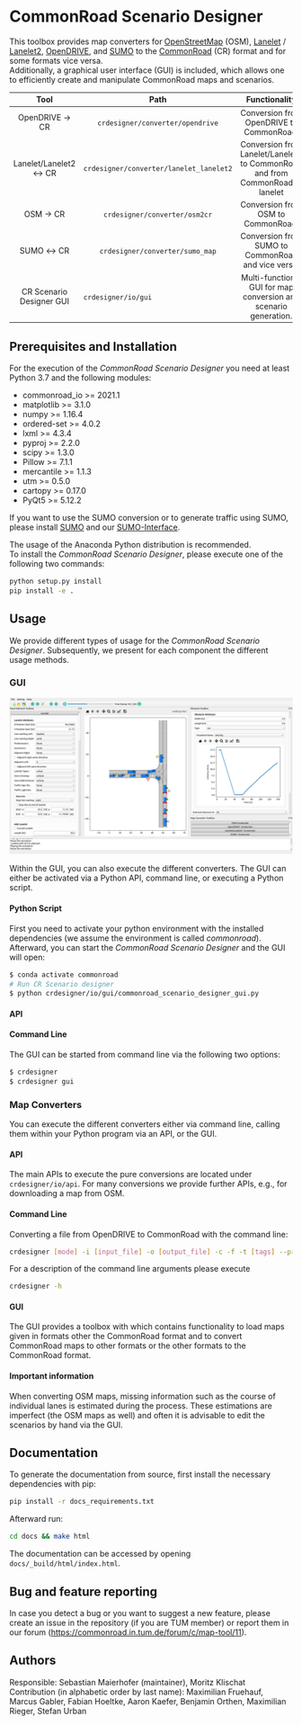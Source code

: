 # CommonRoad Scenario Designer

This toolbox provides map converters for [OpenStreetMap](https://www.openstreetmap.de/karte.html) (OSM), 
[Lanelet](https://www.mrt.kit.edu/software/libLanelet/libLanelet.html) / [Lanelet2](https://github.com/fzi-forschungszentrum-informatik/Lanelet2), 
[OpenDRIVE](https://www.asam.net/standards/detail/opendrive/), and [SUMO](https://sumo.dlr.de/docs/index.html) to the [CommonRoad](https://commonroad.in.tum.de/) 
(CR) format and for some formats vice versa.  
Additionally, a graphical user interface (GUI) is included, which allows one to efficiently create and manipulate 
CommonRoad maps and scenarios.

|  Tool                               |Path                                       |Functionality                                                                        |
| :---------------------------------: |:----------------------------------------: |:----------------------------------------------------------------------------------: |
|OpenDRIVE &rightarrow; CR            |`crdesigner/converter/opendrive`           |Conversion from OpenDRIVE to CommonRoad.                                             |
|Lanelet/Lanelet2 &leftrightarrow; CR |`crdesigner/converter/lanelet_lanelet2`    |Conversion from Lanelet/Lanelet2 to CommonRoad <br /> and from CommonRoad to lanelet |
|OSM &rightarrow; CR                  |`crdesigner/converter/osm2cr`              |Conversion from OSM to CommonRoad.                                                   |
|SUMO &leftrightarrow; CR             |`crdesigner/converter/sumo_map`            |Conversion from SUMO to CommonRoad and vice versa.                                   |
|CR Scenario Designer GUI             |`crdesigner/io/gui                        `|Multi-functional GUI for map conversion and scenario generation.                     |

## Prerequisites and Installation
For the execution of the _CommonRoad Scenario Designer_ you need at least Python 3.7 and the following modules:
- commonroad_io >= 2021.1
- matplotlib >= 3.1.0
- numpy >= 1.16.4
- ordered-set >= 4.0.2
- lxml >= 4.3.4
- pyproj >= 2.2.0
- scipy >= 1.3.0
- Pillow >= 7.1.1
- mercantile >= 1.1.3
- utm >= 0.5.0
- cartopy >= 0.17.0
- PyQt5 >= 5.12.2

If you want to use the SUMO conversion or to generate traffic using SUMO, please install 
[SUMO](https://sumo.dlr.de/docs/index.html) 
and our [SUMO-Interface](https://gitlab.lrz.de/tum-cps/commonroad-sumo-interface).


The usage of the Anaconda Python distribution is recommended.  
To install the _CommonRoad Scenario Designer_, please execute one of the following two commands:
```bash
python setup.py install
pip install -e .
```

## Usage
We provide different types of usage for the _CommonRoad Scenario Designer_. Subsequently, we present for each component 
the different usage methods.

### GUI

![GUI_Screenshot](./docs/source/images/gui/gui_screenshot.png)

Within the GUI, you can also execute the different converters.
The GUI can either be activated via a Python API, command line, or executing a Python script.

#### Python Script

First you need to activate your python environment with the installed dependencies (we assume the environment 
is called _commonroad_).  
Afterward, you can start the _CommonRoad Scenario Designer_ and the GUI will open:

```bash
$ conda activate commonroad
# Run CR Scenario designer
$ python crdesigner/io/gui/commonroad_scenario_designer_gui.py
```

#### API

#### Command Line
The GUI can be started from command line via the following two options:
```bash
$ crdesigner
$ crdesigner gui
```

### Map Converters
You can execute the different converters either via command line, calling them within your Python program via an API, 
or the GUI.

#### API
The main APIs to execute the pure conversions are located under `crdesigner/io/api`. 
For many conversions we provide further APIs, e.g., for downloading a map from OSM.

#### Command Line

Converting a file from OpenDRIVE to CommonRoad with the command line:
```bash
crdesigner [mode] -i [input_file] -o [output_file] -c -f -t [tags] --proj [proj-string] --adjacencies --left-driving --author --affiliation
```
For a description of the command line arguments please execute 
```bash
crdesigner -h
```

#### GUI
The GUI provides a toolbox with which contains functionality to load maps given in formats other the CommonRoad format 
and to convert CommonRoad maps to other formats or the other formats to the CommonRoad format.

#### Important information

When converting OSM maps, missing information such as the course of individual lanes is estimated during the process.
These estimations are imperfect (the OSM maps as well) and often it is advisable to edit the 
scenarios by hand via the GUI.


## Documentation

To generate the documentation from source, first install the necessary dependencies with pip:

```bash
pip install -r docs_requirements.txt
```

Afterward run:

```bash
cd docs && make html
```

The documentation can be accessed by opening `docs/_build/html/index.html`.

## Bug and feature reporting

In case you detect a bug or you want to suggest a new feature, please create an issue in the repository 
(if you are TUM member) or report them in our forum (https://commonroad.in.tum.de/forum/c/map-tool/11). 

## Authors

Responsible: Sebastian Maierhofer (maintainer), Moritz Klischat  
Contribution (in alphabetic order by last name): Maximilian Fruehauf, Marcus Gabler, Fabian Hoeltke, Aaron Kaefer, 
Benjamin Orthen, Maximilian Rieger, Stefan Urban
